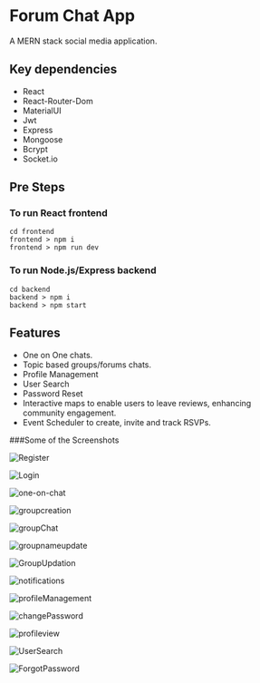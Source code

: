 # Forum Chat App
A MERN stack social media application.

## Key dependencies
- React
- React-Router-Dom
- MaterialUI
- Jwt
- Express
- Mongoose
- Bcrypt
- Socket.io

## Pre Steps

### To run React frontend 
```
cd frontend
frontend > npm i
frontend > npm run dev
```

### To run Node.js/Express backend 
```
cd backend
backend > npm i
backend > npm start
```

## Features
- One on One chats.
- Topic based groups/forums chats.
- Profile Management
- User Search
- Password Reset
- Interactive maps to enable users to leave reviews, enhancing community engagement.
- Event Scheduler to create, invite and track RSVPs.
  
###Some of the Screenshots

![Register](https://github.com/user-attachments/assets/4a287b3d-ad10-47bb-851e-1c368e245320)

![Login](https://github.com/user-attachments/assets/85735c2a-1822-4bc2-9e23-0b031cfee62d)

![one-on-chat](https://github.com/user-attachments/assets/1768631f-b7b0-4390-b562-3c31443cb672)

![groupcreation](https://github.com/user-attachments/assets/b8f09f32-9ca2-49eb-8339-44612d82f8c3)

![groupChat](https://github.com/user-attachments/assets/a886bc6f-6b35-4fe7-b3b3-739a1c277cbc)

![groupnameupdate](https://github.com/user-attachments/assets/9ea7be2c-2aba-4ad8-86c6-66860f52d812)

![GroupUpdation](https://github.com/user-attachments/assets/63f97262-1bb2-45ba-b79d-2512ed294f8d)

![notifications](https://github.com/user-attachments/assets/c7176154-71c7-47fc-ab43-c187a484c01c)

![profileManagement](https://github.com/user-attachments/assets/c2c8d03d-5690-4348-b68c-f1b3b46f4bdf)

![changePassword](https://github.com/user-attachments/assets/5212948d-aa3b-46b1-9c9f-09d1bb2e4e66)

![profileview](https://github.com/user-attachments/assets/8d1f429a-cb30-4505-9df9-98aa80ef7feb)

![UserSearch](https://github.com/user-attachments/assets/76591986-dba3-45eb-8984-a62d84b4e3eb)

![ForgotPassword](https://github.com/user-attachments/assets/02b8adb8-13d5-4322-96d9-9f8f347de4b7)




